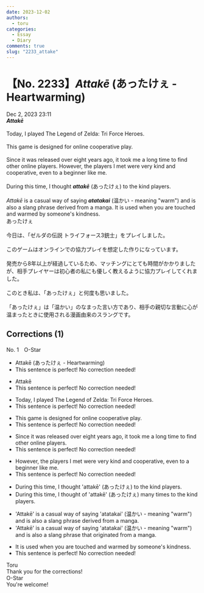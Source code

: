 ```yaml
---
date: 2023-12-02
authors:
  - toru
categories:
  - Essay
  - Diary
comments: true
slug: "2233_attake"
---
```


# 【No. 2233】<strong><em>Attakē</strong></em> (あったけぇ - Heartwarming)
<div class="date">Dec 2, 2023 23:11</div>
<div id="post"><div id="body_show_ori">
<strong><em>Attakē</strong></em><br/><br/>Today, I played The Legend of Zelda: Tri Force Heroes.<br/><br/>This game is designed for online cooperative play.<br/><br/>Since it was released over eight years ago, it took me a long time to find other online players. However, the players I met were very kind and cooperative, even to a beginner like me.<br/><br/>During this time, I thought <strong><em>attakē</em></strong> (あったけぇ) to the kind players.<br/><br/><em>Attakē</em> is a casual way of saying <strong><em>atatakai</em></strong> (温かい - meaning "warm") and is also a slang phrase derived from a manga. It is used when you are touched and warmed by someone's kindness.
</div></div>

<!-- more -->

<div id="post_ja"><div id="body_show_mo">
あったけぇ<br/><br/>今日は、「ゼルダの伝説 トライフォース3銃士」をプレイしました。<br/><br/>このゲームはオンラインでの協力プレイを想定した作りになっています。<br/><br/>発売から8年以上が経過しているため、マッチングにとても時間がかかりましたが、相手プレイヤーは初心者の私にも優しく教えるように協力プレイしてくれました。<br/><br/>このとき私は、「あったけぇ」と何度も思いました。<br/><br/>「あったけぇ」は「温かい」のなまった言い方であり、相手の親切な言動に心が温まったときに使用される漫画由来のスラングです。
</div></div>

## Corrections (1)
<div id="block"><div class="first_name"> No. 1　<span class="just_name">O-Star</span></div><div id="block2">
<ul class="correction_field">
<li class="incorrect">Attakē (あったけぇ - Heartwarming)</li>
<li class="corrected perfect">This sentence is perfect! No correction needed!</li>
</ul>
<ul class="correction_field">
<li class="incorrect">Attakē</li>
<li class="corrected perfect">This sentence is perfect! No correction needed!</li>
</ul>
<ul class="correction_field">
<li class="incorrect">Today, I played The Legend of Zelda: Tri Force Heroes.</li>
<li class="corrected perfect">This sentence is perfect! No correction needed!</li>
</ul>
<ul class="correction_field">
<li class="incorrect">This game is designed for online cooperative play.</li>
<li class="corrected perfect">This sentence is perfect! No correction needed!</li>
</ul>
<ul class="correction_field">
<li class="incorrect">Since it was released over eight years ago, it took me a long time to find other online players.</li>
<li class="corrected perfect">This sentence is perfect! No correction needed!</li>
</ul>
<ul class="correction_field">
<li class="incorrect">However, the players I met were very kind and cooperative, even to a beginner like me.</li>
<li class="corrected perfect">This sentence is perfect! No correction needed!</li>
</ul>
<ul class="correction_field">
<li class="incorrect">During this time, I thought 'attakē' (あったけぇ) to the kind players.</li>
<li class="corrected correct">
During this time, I thought<span class="f_bold"> of</span> 'attakē' (あったけぇ) <span class="f_bold">many times</span> <span class="sline"><span class="f_red"> to the kind players</span></span>.
</li>
</ul>
<ul class="correction_field">
<li class="incorrect">'Attakē' is a casual way of saying 'atatakai' (温かい - meaning "warm") and is also a slang phrase derived from a manga.</li>
<li class="corrected correct">
'Attakē' is a casual way of saying 'atatakai' (温かい - meaning "warm") and is also a slang <span class="f_gray">phrase<span class="f_bold"> </span></span><span class="f_bold">that originated </span>from a manga.
</li>
</ul>
<ul class="correction_field">
<li class="incorrect">It is used when you are touched and warmed by someone's kindness.</li>
<li class="corrected perfect">This sentence is perfect! No correction needed!</li>
</ul>
</div><div class="name"><span class="just_name">Toru</span><br>
Thank you for the corrections!
</div>
<div class="name"><span class="just_name">O-Star</span><br>
You're welcome!
</div>
</div>
